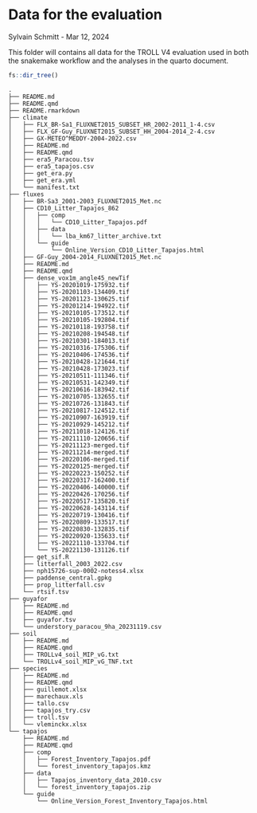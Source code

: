 # Data for the evaluation
Sylvain Schmitt -
Mar 12, 2024

This folder will contains all data for the TROLL V4 evaluation used in
both the snakemake workflow and the analyses in the quarto document.

``` r
fs::dir_tree()
```

    .
    ├── README.md
    ├── README.qmd
    ├── README.rmarkdown
    ├── climate
    │   ├── FLX_BR-Sa1_FLUXNET2015_SUBSET_HR_2002-2011_1-4.csv
    │   ├── FLX_GF-Guy_FLUXNET2015_SUBSET_HH_2004-2014_2-4.csv
    │   ├── GX-METEO^MEDDY-2004-2022.csv
    │   ├── README.md
    │   ├── README.qmd
    │   ├── era5_Paracou.tsv
    │   ├── era5_tapajos.csv
    │   ├── get_era.py
    │   ├── get_era.yml
    │   └── manifest.txt
    ├── fluxes
    │   ├── BR-Sa3_2001-2003_FLUXNET2015_Met.nc
    │   ├── CD10_Litter_Tapajos_862
    │   │   ├── comp
    │   │   │   └── CD10_Litter_Tapajos.pdf
    │   │   ├── data
    │   │   │   └── lba_km67_litter_archive.txt
    │   │   └── guide
    │   │       └── Online_Version_CD10_Litter_Tapajos.html
    │   ├── GF-Guy_2004-2014_FLUXNET2015_Met.nc
    │   ├── README.md
    │   ├── README.qmd
    │   ├── dense_vox1m_angle45_newTif
    │   │   ├── YS-20201019-175932.tif
    │   │   ├── YS-20201103-134409.tif
    │   │   ├── YS-20201123-130625.tif
    │   │   ├── YS-20201214-194922.tif
    │   │   ├── YS-20210105-173512.tif
    │   │   ├── YS-20210105-192804.tif
    │   │   ├── YS-20210118-193758.tif
    │   │   ├── YS-20210208-194548.tif
    │   │   ├── YS-20210301-184013.tif
    │   │   ├── YS-20210316-175306.tif
    │   │   ├── YS-20210406-174536.tif
    │   │   ├── YS-20210428-121644.tif
    │   │   ├── YS-20210428-173023.tif
    │   │   ├── YS-20210511-111346.tif
    │   │   ├── YS-20210531-142349.tif
    │   │   ├── YS-20210616-183942.tif
    │   │   ├── YS-20210705-132655.tif
    │   │   ├── YS-20210726-131843.tif
    │   │   ├── YS-20210817-124512.tif
    │   │   ├── YS-20210907-163919.tif
    │   │   ├── YS-20210929-145212.tif
    │   │   ├── YS-20211018-124126.tif
    │   │   ├── YS-20211110-120656.tif
    │   │   ├── YS-20211123-merged.tif
    │   │   ├── YS-20211214-merged.tif
    │   │   ├── YS-20220106-merged.tif
    │   │   ├── YS-20220125-merged.tif
    │   │   ├── YS-20220223-150252.tif
    │   │   ├── YS-20220317-162400.tif
    │   │   ├── YS-20220406-140000.tif
    │   │   ├── YS-20220426-170256.tif
    │   │   ├── YS-20220517-135820.tif
    │   │   ├── YS-20220628-143114.tif
    │   │   ├── YS-20220719-130416.tif
    │   │   ├── YS-20220809-133517.tif
    │   │   ├── YS-20220830-132835.tif
    │   │   ├── YS-20220920-135633.tif
    │   │   ├── YS-20221110-133704.tif
    │   │   └── YS-20221130-131126.tif
    │   ├── get_sif.R
    │   ├── litterfall_2003_2022.csv
    │   ├── nph15726-sup-0002-notess4.xlsx
    │   ├── paddense_central.gpkg
    │   ├── prop_litterfall.csv
    │   └── rtsif.tsv
    ├── guyafor
    │   ├── README.md
    │   ├── README.qmd
    │   ├── guyafor.tsv
    │   └── understory_paracou_9ha_20231119.csv
    ├── soil
    │   ├── README.md
    │   ├── README.qmd
    │   ├── TROLLv4_soil_MIP_vG.txt
    │   └── TROLLv4_soil_MIP_vG_TNF.txt
    ├── species
    │   ├── README.md
    │   ├── README.qmd
    │   ├── guillemot.xlsx
    │   ├── marechaux.xls
    │   ├── tallo.csv
    │   ├── tapajos_try.csv
    │   ├── troll.tsv
    │   └── vleminckx.xlsx
    └── tapajos
        ├── README.md
        ├── README.qmd
        ├── comp
        │   ├── Forest_Inventory_Tapajos.pdf
        │   └── forest_inventory_tapajos.kmz
        ├── data
        │   ├── Tapajos_inventory_data_2010.csv
        │   └── forest_inventory_tapajos.zip
        └── guide
            └── Online_Version_Forest_Inventory_Tapajos.html
